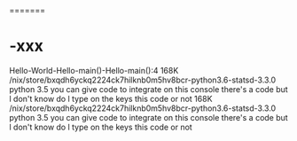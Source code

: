 
=======
# -xxx

Hello-World-Hello-main()-Hello-main():4
168K	/nix/store/bxqdh6yckq2224ck7hilknb0m5hv8bcr-python3.6-statsd-3.3.0
 python 3.5 you can give code to integrate on this console there's
       a code but l don't know do l type on the keys this code or not
              168K	/nix/store/bxqdh6yckq2224ck7hilknb0m5hv8bcr-python3.6-statsd-3.3.0
 python 3.5 you can give code to integrate on this console there's
       a code but l don't know do l type on the keys this code or not
       
       
 













